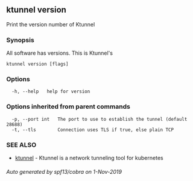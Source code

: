 ## ktunnel version

Print the version number of Ktunnel

### Synopsis

All software has versions. This is Ktunnel's

```
ktunnel version [flags]
```

### Options

```
  -h, --help   help for version
```

### Options inherited from parent commands

```
  -p, --port int   The port to use to establish the tunnel (default 28688)
  -t, --tls        Connection uses TLS if true, else plain TCP
```

### SEE ALSO

* [ktunnel](ktunnel.md)	 - Ktunnel is a network tunneling tool for kubernetes

###### Auto generated by spf13/cobra on 1-Nov-2019
